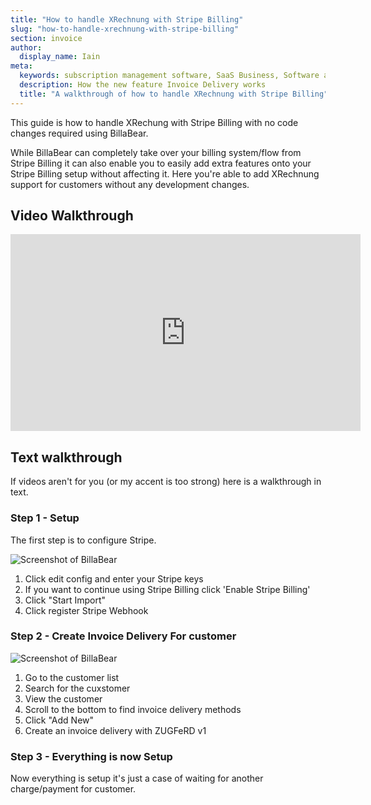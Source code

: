 ```yaml
---
title: "How to handle XRechnung with Stripe Billing"
slug: "how-to-handle-xrechnung-with-stripe-billing"
section: invoice
author:
  display_name: Iain
meta:
  keywords: subscription management software, SaaS Business, Software as a Service, BillaBear
  description: How the new feature Invoice Delivery works
  title: "A walkthrough of how to handle XRechnung with Stripe Billing"
---
```

This guide is how to handle XRechung with Stripe Billing with no code changes required using BillaBear.

While BillaBear can completely take over your billing system/flow from Stripe Billing it can also enable you to easily add extra features onto your Stripe Billing setup without affecting it. Here you're able to add XRechnung support for customers without any development changes.

## Video Walkthrough

<iframe width="560" height="315" src="https://www.youtube-nocookie.com/embed/FyFphhuAdFA?si=47hu0EYtAFQVurVd" title="YouTube video player" frameborder="0" allow="accelerometer; autoplay; clipboard-write; encrypted-media; gyroscope; picture-in-picture; web-share" referrerpolicy="strict-origin-when-cross-origin" allowfullscreen></iframe>

## Text walkthrough

If videos aren't for you (or my accent is too strong) here is a walkthrough in text.

### Step 1 - Setup

The first step is to configure Stripe.

![Screenshot of BillaBear](/images/guide/invoice/xrechnung-with-stripe/stripe_settings.png)

1. Click edit config and enter your Stripe keys
2. If you want to continue using Stripe Billing click 'Enable Stripe Billing'
3. Click "Start Import"
4. Click register Stripe Webhook

### Step 2 - Create Invoice Delivery For customer

![Screenshot of BillaBear](/images/guide/invoice/xrechnung-with-stripe/create_new_invoice_delivery.png)

1. Go to the customer list
2. Search for the cuxstomer
3. View the customer
4. Scroll to the bottom to find invoice delivery methods
5. Click "Add New"
6. Create an invoice delivery with ZUGFeRD v1


### Step 3 - Everything is now Setup

Now everything is setup it's just a case of waiting for another charge/payment for customer.

